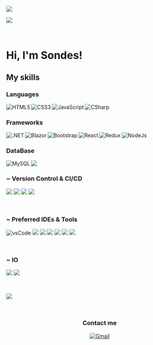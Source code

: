 <p align="center"> 

![](https://media0.giphy.com/media/3otPorWLQJq5GmHRtu/giphy.gif)

<a href=#><img src="contributions.svg"></a>
</p>
<br>

# Hi, I'm Sondes!

## My skills

### Languages

<img align="left" alt="HTML5" src="https://img.shields.io/badge/html5-%23E34F26.svg?style=for-the-badge&logo=html5&logoColor=white" />
<img align="left" alt="CSS3" src="https://img.shields.io/badge/css3-%231572B6.svg?style=for-the-badge&logo=css3&logoColor=white" />
<img align="left" alt="JavaScript" src="https://img.shields.io/badge/javascript-%23323330.svg?style=for-the-badge&logo=javascript&logoColor=%23F7DF1E" />
<img align="left" alt="CSharp" src="https://img.shields.io/badge/c%23-%23239120.svg?style=for-the-badge&logo=c-sharp&logoColor=white" />

<br />

### Frameworks

<img align="left" alt=".NET" src="https://img.shields.io/badge/.NET-5C2D91?style=for-the-badge&logo=.net&logoColor=white" />
<img align="left" alt="Blazor" src="https://img.shields.io/badge/blazor-%235C2D91.svg?style=for-the-badge&logo=blazor&logoColor=white" />
<img align="left" alt="Bootstrap" src="https://img.shields.io/badge/bootstrap-%23563D7C.svg?style=for-the-badge&logo=bootstrap&logoColor=white" />
<img align="left" alt="React" src="https://img.shields.io/badge/react-%2320232a.svg?style=for-the-badge&logo=react&logoColor=%2361DAFB" />
<img align="left" alt="Redux" src="https://img.shields.io/badge/redux-%23593d88.svg?style=for-the-badge&logo=redux&logoColor=white" />
<img align="left" alt="NodeJs" src="https://img.shields.io/badge/node.js-%2343853D.svg?style=for-the-badge&logo=node-dot-js&logoColor=white" />

<br />

### DataBase

<img align="left" alt="MySQL" src="https://img.shields.io/badge/mysql-%2300f.svg?style=for-the-badge&logo=mysql&logoColor=white" />
  <img src="https://img.shields.io/badge/phpmyadmin-6C78AF?style=for-the-badge&logo=phpmyadmin&logoColor=white" />

<br />

<h3>~ Version Control & CI/CD</h3>

<p>
  <img src="https://img.shields.io/badge/git-F05032.svg?style=for-the-badge&logo=git&logoColor=white" />
  <img src="https://img.shields.io/badge/github-181717.svg?style=for-the-badge&logo=github&logoColor=white" />
  <img src="https://img.shields.io/badge/gitlab-181717.svg?style=for-the-badge&logo=gitlab&logoColor=white" />
  <img src="https://img.shields.io/badge/docker-2496ED.svg?style=for-the-badge&logo=docker&logoColor=white" />
</p>
<br>
<h3>~ Preferred IDEs & Tools</h3>

<p> 
  <img src="https://img.shields.io/badge/vscode-007ACC.svg?style=for-the-badge&logo=visualstudiocode&logoColor=white" alt="vsCode" /> 
  <img src="https://img.shields.io/badge/sublime_text%20-%23575757.svg?&style=for-the-badge&logo=sublime-text&logoColor=important" />
  <img src="https://img.shields.io/badge/Trello%20-%23026AA7.svg?&style=for-the-badge&logo=Trello&logoColor=white" />
  <img src="https://img.shields.io/badge/prettier-1A2C34?style=for-the-badge&logo=prettier&logoColor=F7BA3E" />
  <img src="https://img.shields.io/badge/Babel-F9DC3e?style=for-the-badge&logo=babel&logoColor=black" />
  <img src="https://img.shields.io/badge/Postman-FF6C37?style=for-the-badge&logo=postman&logoColor=red" />
  <img src="https://img.shields.io/badge/NPM-%23000000.svg?style=for-the-badge&logo=npm&logoColor=white" />
</p>

<br>
  
  <h3>~ IO</h3>

<p>
  <img src="https://img.shields.io/badge/Windows-0078D6?style=for-the-badge&logo=windows&logoColor=white" />
  <img src="https://img.shields.io/badge/iOS-000000?style=for-the-badge&logo=ios&logoColor=white">
</p>
<br>
<p>
  <img src="https://img.shields.io/badge/Microsoft_Office-D83B01?style=for-the-badge&logo=microsoft-office&logoColor=white" />
</p>
<br>
<h3 align="center">Contact me</h3>

<div style="margin-top:10px" align="center">
  <div>
    <a href="mailto:sondesmessai135@outlook.fr" target="_blank">
      <img alt="Gmail" src="https://img.shields.io/badge/Gmail-D14836?style=for-the-badge&logo=gmail&logoColor=white" />
    </a>
  </div>
</div>
